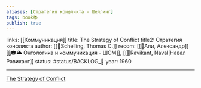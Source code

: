 ```yaml
---
aliases: [Стратегия конфликта - Шеллинг]
tags: book📚
publish: true
---
```

links: [[Коммуникация]] 
title: The Strategy of Conflict
title2: Стратегия конфликта
author: [[👤Schelling, Thomas C.]]
recom:  [[👤Али, Александр]] [[🎓🌥️ Онтологика и коммуникация - ШСМ]], [[👤Ravikant, Naval|Навал Равикант]]
status: #status/BACKLOG_🌰
year: 1960

---

[The Strategy of Conflict](https://www.goodreads.com/book/show/317330.The_Strategy_of_Conflict)


